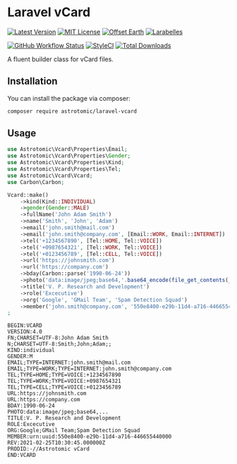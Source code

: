 # Laravel vCard

[![Latest Version](http://img.shields.io/packagist/v/astrotomic/laravel-vcard.svg?label=Release&style=for-the-badge)](https://packagist.org/packages/astrotomic/laravel-vcard)
[![MIT License](https://img.shields.io/github/license/Astrotomic/laravel-vcard.svg?label=License&color=blue&style=for-the-badge)](https://github.com/Astrotomic/laravel-vcard/blob/master/LICENSE)
[![Offset Earth](https://img.shields.io/badge/Treeware-%F0%9F%8C%B3-green?style=for-the-badge)](https://plant.treeware.earth/Astrotomic/laravel-vcard)
[![Larabelles](https://img.shields.io/badge/Larabelles-%F0%9F%A6%84-lightpink?style=for-the-badge)](https://www.larabelles.com/)

[![GitHub Workflow Status](https://img.shields.io/github/workflow/status/Astrotomic/laravel-vcard/run-tests?style=flat-square&logoColor=white&logo=github&label=Tests)](https://github.com/Astrotomic/laravel-vcard/actions?query=workflow%3Arun-tests)
[![StyleCI](https://styleci.io/repos/341030229/shield)](https://styleci.io/repos/341030229)
[![Total Downloads](https://img.shields.io/packagist/dt/astrotomic/laravel-vcard.svg?label=Downloads&style=flat-square)](https://packagist.org/packages/astrotomic/laravel-vcard)

A fluent builder class for vCard files.

## Installation

You can install the package via composer:

```bash
composer require astrotomic/laravel-vcard
```

## Usage

```php
use Astrotomic\Vcard\Properties\Email;
use Astrotomic\Vcard\Properties\Gender;
use Astrotomic\Vcard\Properties\Kind;
use Astrotomic\Vcard\Properties\Tel;
use Astrotomic\Vcard\Vcard;
use Carbon\Carbon;

Vcard::make()
    ->kind(Kind::INDIVIDUAL)
    ->gender(Gender::MALE)
    ->fullName('John Adam Smith')
    ->name('Smith', 'John', 'Adam')
    ->email('john.smith@mail.com')
    ->email('john.smith@company.com', [Email::WORK, Email::INTERNET])
    ->tel('+1234567890', [Tel::HOME, Tel::VOICE])
    ->tel('+0987654321', [Tel::WORK, Tel::VOICE])
    ->tel('+0123456789', [Tel::CELL, Tel::VOICE])
    ->url('https://johnsmith.com')
    ->url('https://company.com')
    ->bday(Carbon::parse('1990-06-24'))
    ->photo('data:image/jpeg;base64,'.base64_encode(file_get_contents(__DIR__.'/stubs/photo.jpg')))
    ->title('V. P. Research and Development')
    ->role('Excecutive')
    ->org('Google', 'GMail Team', 'Spam Detection Squad')
    ->member('john.smith@company.com', '550e8400-e29b-11d4-a716-446655440000')
;
```

```vcard
BEGIN:VCARD
VERSION:4.0
FN;CHARSET=UTF-8:John Adam Smith
N;CHARSET=UTF-8:Smith;John;Adam;;
KIND:individual
GENDER:M
EMAIL;TYPE=INTERNET:john.smith@mail.com
EMAIL;TYPE=WORK;TYPE=INTERNET:john.smith@company.com
TEL;TYPE=HOME;TYPE=VOICE:+1234567890
TEL;TYPE=WORK;TYPE=VOICE:+0987654321
TEL;TYPE=CELL;TYPE=VOICE:+0123456789
URL:https://johnsmith.com
URL:https://company.com
BDAY:1990-06-24
PHOTO:data:image/jpeg;base64,...
TITLE:V. P. Research and Development
ROLE:Excecutive
ORG:Google;GMail Team;Spam Detection Squad
MEMBER:urn:uuid:550e8400-e29b-11d4-a716-446655440000
REV:2021-02-25T10:30:45.000000Z
PRODID:-//Astrotomic vCard
END:VCARD
```
